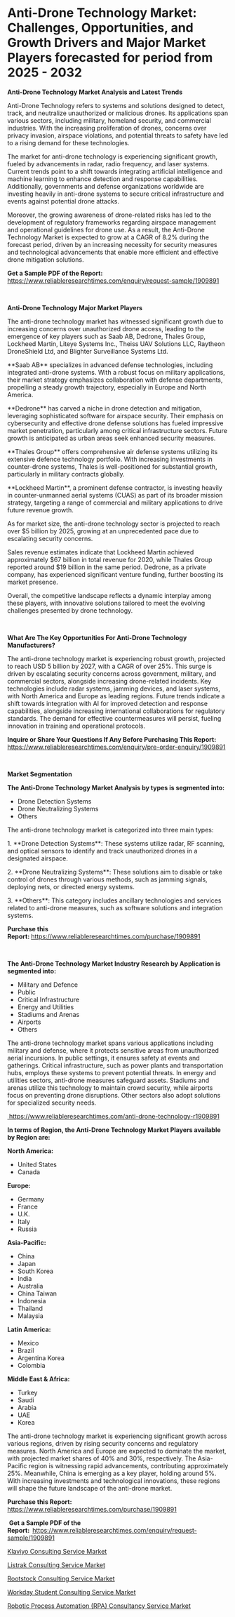 <p><h1>Anti-Drone Technology Market: Challenges, Opportunities, and Growth Drivers and Major Market Players forecasted for period from 2025 - 2032</h1></p><p><strong>Anti-Drone Technology Market Analysis and Latest Trends</strong></p>
<p><p>Anti-Drone Technology refers to systems and solutions designed to detect, track, and neutralize unauthorized or malicious drones. Its applications span various sectors, including military, homeland security, and commercial industries. With the increasing proliferation of drones, concerns over privacy invasion, airspace violations, and potential threats to safety have led to a rising demand for these technologies.</p><p>The market for anti-drone technology is experiencing significant growth, fueled by advancements in radar, radio frequency, and laser systems. Current trends point to a shift towards integrating artificial intelligence and machine learning to enhance detection and response capabilities. Additionally, governments and defense organizations worldwide are investing heavily in anti-drone systems to secure critical infrastructure and events against potential drone attacks.</p><p>Moreover, the growing awareness of drone-related risks has led to the development of regulatory frameworks regarding airspace management and operational guidelines for drone use. As a result, the Anti-Drone Technology Market is expected to grow at a CAGR of 8.2% during the forecast period, driven by an increasing necessity for security measures and technological advancements that enable more efficient and effective drone mitigation solutions.</p></p>
<p><strong>Get a Sample PDF of the Report:&nbsp;</strong> <a href="https://www.reliableresearchtimes.com/enquiry/request-sample/1909891?utm_campaign=2609&utm_medium=2&utm_source=Github&utm_content=ia&utm_term=11032025&utm_id=anti-drone-technology">https://www.reliableresearchtimes.com/enquiry/request-sample/1909891</a></p>
<p>&nbsp;</p>
<p><strong>Anti-Drone Technology Major Market Players</strong></p>
<p><p>The anti-drone technology market has witnessed significant growth due to increasing concerns over unauthorized drone access, leading to the emergence of key players such as Saab AB, Dedrone, Thales Group, Lockheed Martin, Liteye Systems Inc., Theiss UAV Solutions LLC, Raytheon DroneShield Ltd, and Blighter Surveillance Systems Ltd.</p><p>**Saab AB** specializes in advanced defense technologies, including integrated anti-drone systems. With a robust focus on military applications, their market strategy emphasizes collaboration with defense departments, propelling a steady growth trajectory, especially in Europe and North America.</p><p>**Dedrone** has carved a niche in drone detection and mitigation, leveraging sophisticated software for airspace security. Their emphasis on cybersecurity and effective drone defense solutions has fueled impressive market penetration, particularly among critical infrastructure sectors. Future growth is anticipated as urban areas seek enhanced security measures.</p><p>**Thales Group** offers comprehensive air defense systems utilizing its extensive defence technology portfolio. With increasing investments in counter-drone systems, Thales is well-positioned for substantial growth, particularly in military contracts globally.</p><p>**Lockheed Martin**, a prominent defense contractor, is investing heavily in counter-unmanned aerial systems (CUAS) as part of its broader mission strategy, targeting a range of commercial and military applications to drive future revenue growth.</p><p>As for market size, the anti-drone technology sector is projected to reach over $5 billion by 2025, growing at an unprecedented pace due to escalating security concerns.</p><p>Sales revenue estimates indicate that Lockheed Martin achieved approximately $67 billion in total revenue for 2020, while Thales Group reported around $19 billion in the same period. Dedrone, as a private company, has experienced significant venture funding, further boosting its market presence.</p><p>Overall, the competitive landscape reflects a dynamic interplay among these players, with innovative solutions tailored to meet the evolving challenges presented by drone technology.</p></p>
<p>&nbsp;</p>
<p><strong>What Are The Key Opportunities For Anti-Drone Technology Manufacturers?</strong></p>
<p><p>The anti-drone technology market is experiencing robust growth, projected to reach USD 5 billion by 2027, with a CAGR of over 25%. This surge is driven by escalating security concerns across government, military, and commercial sectors, alongside increasing drone-related incidents. Key technologies include radar systems, jamming devices, and laser systems, with North America and Europe as leading regions. Future trends indicate a shift towards integration with AI for improved detection and response capabilities, alongside increasing international collaborations for regulatory standards. The demand for effective countermeasures will persist, fueling innovation in training and operational protocols.</p></p>
<p><strong>Inquire or Share Your Questions If Any Before Purchasing This Report:</strong> <a href="https://www.reliableresearchtimes.com/enquiry/pre-order-enquiry/1909891?utm_campaign=2609&utm_medium=2&utm_source=Github&utm_content=ia&utm_term=11032025&utm_id=anti-drone-technology">https://www.reliableresearchtimes.com/enquiry/pre-order-enquiry/1909891</a></p>
<p>&nbsp;</p>
<p><strong>Market Segmentation</strong></p>
<p><strong>The Anti-Drone Technology Market Analysis by types is segmented into:</strong></p>
<p><ul><li>Drone Detection Systems</li><li>Drone Neutralizing Systems</li><li>Others</li></ul></p>
<p><p>The anti-drone technology market is categorized into three main types: </p><p>1. **Drone Detection Systems**: These systems utilize radar, RF scanning, and optical sensors to identify and track unauthorized drones in a designated airspace.</p><p>2. **Drone Neutralizing Systems**: These solutions aim to disable or take control of drones through various methods, such as jamming signals, deploying nets, or directed energy systems.</p><p>3. **Others**: This category includes ancillary technologies and services related to anti-drone measures, such as software solutions and integration systems.</p></p>
<p><strong>Purchase this Report:&nbsp;</strong><a href="https://www.reliableresearchtimes.com/purchase/1909891?utm_campaign=2609&utm_medium=2&utm_source=Github&utm_content=ia&utm_term=11032025&utm_id=anti-drone-technology">https://www.reliableresearchtimes.com/purchase/1909891</a></p>
<p>&nbsp;</p>
<p><strong>The Anti-Drone Technology Market Industry Research by Application is segmented into:</strong></p>
<p><ul><li>Military and Defence</li><li>Public</li><li>Critical Infrastructure</li><li>Energy and Utilities</li><li>Stadiums and Arenas</li><li>Airports</li><li>Others</li></ul></p>
<p><p>The anti-drone technology market spans various applications including military and defense, where it protects sensitive areas from unauthorized aerial incursions. In public settings, it ensures safety at events and gatherings. Critical infrastructure, such as power plants and transportation hubs, employs these systems to prevent potential threats. In energy and utilities sectors, anti-drone measures safeguard assets. Stadiums and arenas utilize this technology to maintain crowd security, while airports focus on preventing drone disruptions. Other sectors also adopt solutions for specialized security needs.</p></p>
<p><a href="https://www.reliableresearchtimes.com/anti-drone-technology-r1909891?utm_campaign=2609&utm_medium=2&utm_source=Github&utm_content=ia&utm_term=11032025&utm_id=anti-drone-technology">&nbsp;https://www.reliableresearchtimes.com/anti-drone-technology-r1909891</a></p>
<p><strong>In terms of Region, the Anti-Drone Technology Market Players available by Region are:</strong></p>
<p>
    <p> <strong> North America: </strong>
        <ul>
            <li>United States</li>
            <li>Canada</li>
        </ul>
        </p> 
    <p> <strong> Europe: </strong>
        <ul>
            <li>Germany</li>
            <li>France</li>
            <li>U.K.</li>
            <li>Italy</li>
            <li>Russia</li>
        </ul>
        </p> 
    <p> <strong> Asia-Pacific: </strong>
        <ul>
            <li>China</li>
            <li>Japan</li>
            <li>South Korea</li>
            <li>India</li>
            <li>Australia</li>
            <li>China Taiwan</li>
            <li>Indonesia</li>
            <li>Thailand</li>
            <li>Malaysia</li>
        </ul>
        </p> 
    <p> <strong> Latin America: </strong>
        <ul>
            <li>Mexico</li>
            <li>Brazil</li>
            <li>Argentina Korea</li>
            <li>Colombia</li>
        </ul>
        </p> 
    <p> <strong> Middle East & Africa: </strong>
        <ul>
            <li>Turkey</li>
            <li>Saudi</li>
            <li>Arabia</li>
            <li>UAE</li>
            <li>Korea</li>
        </ul>
    </p>
    </p>
<p><p>The anti-drone technology market is experiencing significant growth across various regions, driven by rising security concerns and regulatory measures. North America and Europe are expected to dominate the market, with projected market shares of 40% and 30%, respectively. The Asia-Pacific region is witnessing rapid advancements, contributing approximately 25%. Meanwhile, China is emerging as a key player, holding around 5%. With increasing investments and technological innovations, these regions will shape the future landscape of the anti-drone market.</p></p>
<p><strong>Purchase this Report: </strong><a href="https://www.reliableresearchtimes.com/purchase/1909891?utm_campaign=2609&utm_medium=2&utm_source=Github&utm_content=ia&utm_term=11032025&utm_id=anti-drone-technology">https://www.reliableresearchtimes.com/purchase/1909891</a></p>
<p>&nbsp;<strong>Get a Sample PDF of the Report:&nbsp;&nbsp;</strong><a href="https://www.reliableresearchtimes.com/enquiry/request-sample/1909891?utm_campaign=2609&utm_medium=2&utm_source=Github&utm_content=ia&utm_term=11032025&utm_id=anti-drone-technology">https://www.reliableresearchtimes.com/enquiry/request-sample/1909891</a></p>
<p><strong></strong></p>
<p><p><a href="https://github.com/yepezkommakp/Market-Research-Report-List-1/blob/main/klaviyo-consulting-service-market.md?utm_campaign=2609&utm_medium=2&utm_source=Github&utm_content=ia&utm_term=11032025&utm_id=anti-drone-technology">Klaviyo Consulting Service Market</a></p><p><a href="https://github.com/syiqvanyo/Market-Research-Report-List-1/blob/main/listrak-consulting-service-market.md?utm_campaign=2609&utm_medium=2&utm_source=Github&utm_content=ia&utm_term=11032025&utm_id=anti-drone-technology">Listrak Consulting Service Market</a></p><p><a href="https://github.com/minakibanov/Market-Research-Report-List-1/blob/main/rootstock-consulting-service-market.md?utm_campaign=2609&utm_medium=2&utm_source=Github&utm_content=ia&utm_term=11032025&utm_id=anti-drone-technology">Rootstock Consulting Service Market</a></p><p><a href="https://github.com/kryshaprilbb/Market-Research-Report-List-1/blob/main/workday-student-consulting-service-market.md?utm_campaign=2609&utm_medium=2&utm_source=Github&utm_content=ia&utm_term=11032025&utm_id=anti-drone-technology">Workday Student Consulting Service Market</a></p><p><a href="https://github.com/warshatulang0/Market-Research-Report-List-1/blob/main/robotic-process-automation-rpa-consultancy-service-market.md?utm_campaign=2609&utm_medium=2&utm_source=Github&utm_content=ia&utm_term=11032025&utm_id=anti-drone-technology">Robotic Process Automation (RPA) Consultancy Service Market</a></p></p>